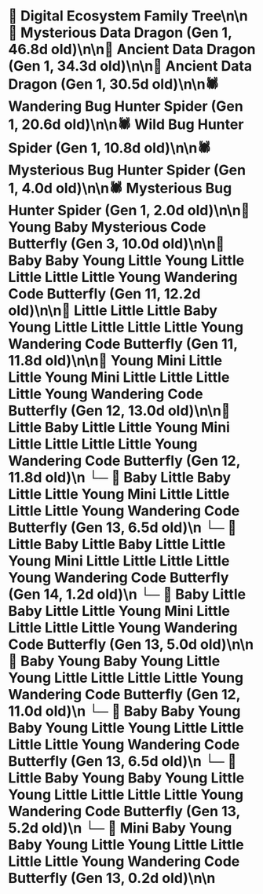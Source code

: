 # 🌳 Digital Ecosystem Family Tree\n\n🐉 Mysterious Data Dragon (Gen 1, 46.8d old)\n\n🐉 Ancient Data Dragon (Gen 1, 34.3d old)\n\n🐉 Ancient Data Dragon (Gen 1, 30.5d old)\n\n🕷️ Wandering Bug Hunter Spider (Gen 1, 20.6d old)\n\n🕷️ Wild Bug Hunter Spider (Gen 1, 10.8d old)\n\n🕷️ Mysterious Bug Hunter Spider (Gen 1, 4.0d old)\n\n🕷️ Mysterious Bug Hunter Spider (Gen 1, 2.0d old)\n\n🦋 Young Baby Mysterious Code Butterfly (Gen 3, 10.0d old)\n\n🦋 Baby Baby Young Little Young Little Little Little Little Young Wandering Code Butterfly (Gen 11, 12.2d old)\n\n🦋 Little Little Little Baby Young Little Little Little Little Young Wandering Code Butterfly (Gen 11, 11.8d old)\n\n🦋 Young Mini Little Little Young Mini Little Little Little Little Young Wandering Code Butterfly (Gen 12, 13.0d old)\n\n🦋 Little Baby Little Little Young Mini Little Little Little Little Young Wandering Code Butterfly (Gen 12, 11.8d old)\n  └─ 🦋 Baby Little Baby Little Little Young Mini Little Little Little Little Young Wandering Code Butterfly (Gen 13, 6.5d old)\n    └─ 🦋 Little Baby Little Baby Little Little Young Mini Little Little Little Little Young Wandering Code Butterfly (Gen 14, 1.2d old)\n  └─ 🦋 Baby Little Baby Little Little Young Mini Little Little Little Little Young Wandering Code Butterfly (Gen 13, 5.0d old)\n\n🦋 Baby Young Baby Young Little Young Little Little Little Little Young Wandering Code Butterfly (Gen 12, 11.0d old)\n  └─ 🦋 Baby Baby Young Baby Young Little Young Little Little Little Little Young Wandering Code Butterfly (Gen 13, 6.5d old)\n  └─ 🦋 Little Baby Young Baby Young Little Young Little Little Little Little Young Wandering Code Butterfly (Gen 13, 5.2d old)\n  └─ 🦋 Mini Baby Young Baby Young Little Young Little Little Little Little Young Wandering Code Butterfly (Gen 13, 0.2d old)\n\n